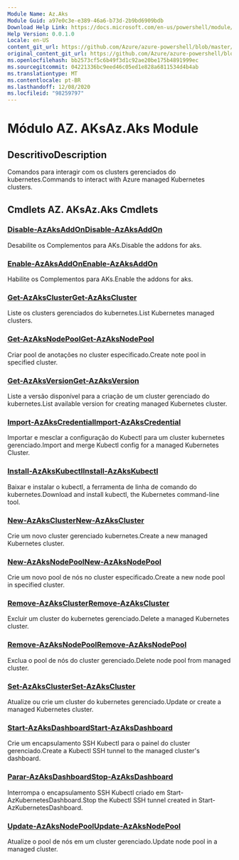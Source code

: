 ```yaml
---
Module Name: Az.Aks
Module Guid: a97e0c3e-e389-46a6-b73d-2b9bd6909bdb
Download Help Link: https://docs.microsoft.com/en-us/powershell/module/az.aks
Help Version: 0.0.1.0
Locale: en-US
content_git_url: https://github.com/Azure/azure-powershell/blob/master/src/Aks/Aks/help/Az.Aks.md
original_content_git_url: https://github.com/Azure/azure-powershell/blob/master/src/Aks/Aks/help/Az.Aks.md
ms.openlocfilehash: bb2573cf5c6b49f3d1c92ae20be175b4891999ec
ms.sourcegitcommit: 04221336bc9eed46c05ed1e828a6811534d4b4ab
ms.translationtype: MT
ms.contentlocale: pt-BR
ms.lasthandoff: 12/08/2020
ms.locfileid: "98259797"
---
```

# <span data-ttu-id="70dd6-101">Módulo AZ. AKs</span><span class="sxs-lookup"><span data-stu-id="70dd6-101">Az.Aks Module</span></span>
## <span data-ttu-id="70dd6-102">Descritivo</span><span class="sxs-lookup"><span data-stu-id="70dd6-102">Description</span></span>
<span data-ttu-id="70dd6-103">Comandos para interagir com os clusters gerenciados do kubernetes.</span><span class="sxs-lookup"><span data-stu-id="70dd6-103">Commands to interact with Azure managed Kubernetes clusters.</span></span>

## <span data-ttu-id="70dd6-104">Cmdlets AZ. AKs</span><span class="sxs-lookup"><span data-stu-id="70dd6-104">Az.Aks Cmdlets</span></span>
### [<span data-ttu-id="70dd6-105">Disable-AzAksAddOn</span><span class="sxs-lookup"><span data-stu-id="70dd6-105">Disable-AzAksAddOn</span></span>](Disable-AzAksAddOn.md)
<span data-ttu-id="70dd6-106">Desabilite os Complementos para AKs.</span><span class="sxs-lookup"><span data-stu-id="70dd6-106">Disable the addons for aks.</span></span>

### [<span data-ttu-id="70dd6-107">Enable-AzAksAddOn</span><span class="sxs-lookup"><span data-stu-id="70dd6-107">Enable-AzAksAddOn</span></span>](Enable-AzAksAddOn.md)
<span data-ttu-id="70dd6-108">Habilite os Complementos para AKs.</span><span class="sxs-lookup"><span data-stu-id="70dd6-108">Enable the addons for aks.</span></span>

### [<span data-ttu-id="70dd6-109">Get-AzAksCluster</span><span class="sxs-lookup"><span data-stu-id="70dd6-109">Get-AzAksCluster</span></span>](Get-AzAksCluster.md)
<span data-ttu-id="70dd6-110">Liste os clusters gerenciados do kubernetes.</span><span class="sxs-lookup"><span data-stu-id="70dd6-110">List Kubernetes managed clusters.</span></span>

### [<span data-ttu-id="70dd6-111">Get-AzAksNodePool</span><span class="sxs-lookup"><span data-stu-id="70dd6-111">Get-AzAksNodePool</span></span>](Get-AzAksNodePool.md)
<span data-ttu-id="70dd6-112">Criar pool de anotações no cluster especificado.</span><span class="sxs-lookup"><span data-stu-id="70dd6-112">Create note pool in specified cluster.</span></span>

### [<span data-ttu-id="70dd6-113">Get-AzAksVersion</span><span class="sxs-lookup"><span data-stu-id="70dd6-113">Get-AzAksVersion</span></span>](Get-AzAksVersion.md)
<span data-ttu-id="70dd6-114">Liste a versão disponível para a criação de um cluster gerenciado do kubernetes.</span><span class="sxs-lookup"><span data-stu-id="70dd6-114">List available version for creating managed Kubernetes cluster.</span></span>

### [<span data-ttu-id="70dd6-115">Import-AzAksCredential</span><span class="sxs-lookup"><span data-stu-id="70dd6-115">Import-AzAksCredential</span></span>](Import-AzAksCredential.md)
<span data-ttu-id="70dd6-116">Importar e mesclar a configuração do Kubectl para um cluster kubernetes gerenciado.</span><span class="sxs-lookup"><span data-stu-id="70dd6-116">Import and merge Kubectl config for a managed Kubernetes Cluster.</span></span>

### [<span data-ttu-id="70dd6-117">Install-AzAksKubectl</span><span class="sxs-lookup"><span data-stu-id="70dd6-117">Install-AzAksKubectl</span></span>](Install-AzAksKubectl.md)
<span data-ttu-id="70dd6-118">Baixar e instalar o kubectl, a ferramenta de linha de comando do kubernetes.</span><span class="sxs-lookup"><span data-stu-id="70dd6-118">Download and install kubectl, the Kubernetes command-line tool.</span></span>

### [<span data-ttu-id="70dd6-119">New-AzAksCluster</span><span class="sxs-lookup"><span data-stu-id="70dd6-119">New-AzAksCluster</span></span>](New-AzAksCluster.md)
<span data-ttu-id="70dd6-120">Crie um novo cluster gerenciado kubernetes.</span><span class="sxs-lookup"><span data-stu-id="70dd6-120">Create a new managed Kubernetes cluster.</span></span>

### [<span data-ttu-id="70dd6-121">New-AzAksNodePool</span><span class="sxs-lookup"><span data-stu-id="70dd6-121">New-AzAksNodePool</span></span>](New-AzAksNodePool.md)
<span data-ttu-id="70dd6-122">Crie um novo pool de nós no cluster especificado.</span><span class="sxs-lookup"><span data-stu-id="70dd6-122">Create a new node pool in specified cluster.</span></span>

### [<span data-ttu-id="70dd6-123">Remove-AzAksCluster</span><span class="sxs-lookup"><span data-stu-id="70dd6-123">Remove-AzAksCluster</span></span>](Remove-AzAksCluster.md)
<span data-ttu-id="70dd6-124">Excluir um cluster do kubernetes gerenciado.</span><span class="sxs-lookup"><span data-stu-id="70dd6-124">Delete a managed Kubernetes cluster.</span></span>

### [<span data-ttu-id="70dd6-125">Remove-AzAksNodePool</span><span class="sxs-lookup"><span data-stu-id="70dd6-125">Remove-AzAksNodePool</span></span>](Remove-AzAksNodePool.md)
<span data-ttu-id="70dd6-126">Exclua o pool de nós do cluster gerenciado.</span><span class="sxs-lookup"><span data-stu-id="70dd6-126">Delete node pool from managed cluster.</span></span>

### [<span data-ttu-id="70dd6-127">Set-AzAksCluster</span><span class="sxs-lookup"><span data-stu-id="70dd6-127">Set-AzAksCluster</span></span>](Set-AzAksCluster.md)
<span data-ttu-id="70dd6-128">Atualize ou crie um cluster do kubernetes gerenciado.</span><span class="sxs-lookup"><span data-stu-id="70dd6-128">Update or create a managed Kubernetes cluster.</span></span>

### [<span data-ttu-id="70dd6-129">Start-AzAksDashboard</span><span class="sxs-lookup"><span data-stu-id="70dd6-129">Start-AzAksDashboard</span></span>](Start-AzAksDashboard.md)
<span data-ttu-id="70dd6-130">Crie um encapsulamento SSH Kubectl para o painel do cluster gerenciado.</span><span class="sxs-lookup"><span data-stu-id="70dd6-130">Create a Kubectl SSH tunnel to the managed cluster's dashboard.</span></span>

### [<span data-ttu-id="70dd6-131">Parar-AzAksDashboard</span><span class="sxs-lookup"><span data-stu-id="70dd6-131">Stop-AzAksDashboard</span></span>](Stop-AzAksDashboard.md)
<span data-ttu-id="70dd6-132">Interrompa o encapsulamento SSH Kubectl criado em Start-AzKubernetesDashboard.</span><span class="sxs-lookup"><span data-stu-id="70dd6-132">Stop the Kubectl SSH tunnel created in Start-AzKubernetesDashboard.</span></span>

### [<span data-ttu-id="70dd6-133">Update-AzAksNodePool</span><span class="sxs-lookup"><span data-stu-id="70dd6-133">Update-AzAksNodePool</span></span>](Update-AzAksNodePool.md)
<span data-ttu-id="70dd6-134">Atualize o pool de nós em um cluster gerenciado.</span><span class="sxs-lookup"><span data-stu-id="70dd6-134">Update node pool in a managed cluster.</span></span>


